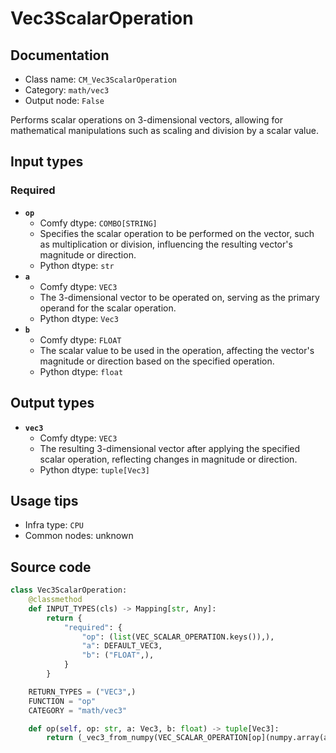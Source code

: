 # Vec3ScalarOperation
## Documentation
- Class name: `CM_Vec3ScalarOperation`
- Category: `math/vec3`
- Output node: `False`

Performs scalar operations on 3-dimensional vectors, allowing for mathematical manipulations such as scaling and division by a scalar value.
## Input types
### Required
- **`op`**
    - Comfy dtype: `COMBO[STRING]`
    - Specifies the scalar operation to be performed on the vector, such as multiplication or division, influencing the resulting vector's magnitude or direction.
    - Python dtype: `str`
- **`a`**
    - Comfy dtype: `VEC3`
    - The 3-dimensional vector to be operated on, serving as the primary operand for the scalar operation.
    - Python dtype: `Vec3`
- **`b`**
    - Comfy dtype: `FLOAT`
    - The scalar value to be used in the operation, affecting the vector's magnitude or direction based on the specified operation.
    - Python dtype: `float`
## Output types
- **`vec3`**
    - Comfy dtype: `VEC3`
    - The resulting 3-dimensional vector after applying the specified scalar operation, reflecting changes in magnitude or direction.
    - Python dtype: `tuple[Vec3]`
## Usage tips
- Infra type: `CPU`
- Common nodes: unknown


## Source code
```python
class Vec3ScalarOperation:
    @classmethod
    def INPUT_TYPES(cls) -> Mapping[str, Any]:
        return {
            "required": {
                "op": (list(VEC_SCALAR_OPERATION.keys()),),
                "a": DEFAULT_VEC3,
                "b": ("FLOAT",),
            }
        }

    RETURN_TYPES = ("VEC3",)
    FUNCTION = "op"
    CATEGORY = "math/vec3"

    def op(self, op: str, a: Vec3, b: float) -> tuple[Vec3]:
        return (_vec3_from_numpy(VEC_SCALAR_OPERATION[op](numpy.array(a), b)),)

```
